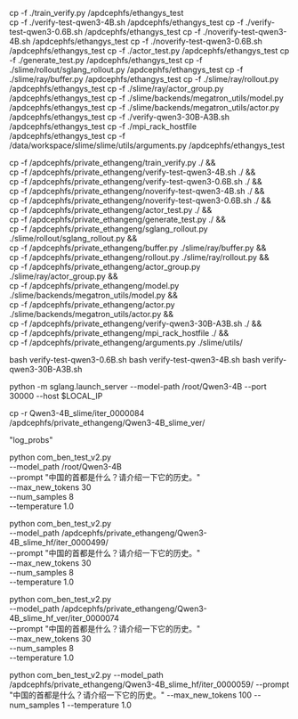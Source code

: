 cp -f ./train_verify.py /apdcephfs/ethangys_test   
cp -f ./verify-test-qwen3-4B.sh /apdcephfs/ethangys_test
cp -f ./verify-test-qwen3-0.6B.sh /apdcephfs/ethangys_test
cp -f ./noverify-test-qwen3-4B.sh /apdcephfs/ethangys_test
cp -f ./noverify-test-qwen3-0.6B.sh /apdcephfs/ethangys_test
cp -f ./actor_test.py /apdcephfs/ethangys_test 
cp -f ./generate_test.py /apdcephfs/ethangys_test 
cp -f ./slime/rollout/sglang_rollout.py /apdcephfs/ethangys_test 
cp -f ./slime/ray/buffer.py /apdcephfs/ethangys_test
cp -f ./slime/ray/rollout.py /apdcephfs/ethangys_test
cp -f ./slime/ray/actor_group.py /apdcephfs/ethangys_test
cp -f ./slime/backends/megatron_utils/model.py /apdcephfs/ethangys_test
cp -f ./slime/backends/megatron_utils/actor.py /apdcephfs/ethangys_test
cp -f ./verify-qwen3-30B-A3B.sh /apdcephfs/ethangys_test
cp -f ./mpi_rack_hostfile /apdcephfs/ethangys_test
cp -f /data/workspace/slime/slime/utils/arguments.py /apdcephfs/ethangys_test




cp -f /apdcephfs/private_ethangeng/train_verify.py ./ && \
cp -f /apdcephfs/private_ethangeng/verify-test-qwen3-4B.sh ./ && \
cp -f /apdcephfs/private_ethangeng/verify-test-qwen3-0.6B.sh ./ && \
cp -f /apdcephfs/private_ethangeng/noverify-test-qwen3-4B.sh ./ && \
cp -f /apdcephfs/private_ethangeng/noverify-test-qwen3-0.6B.sh ./ && \
cp -f /apdcephfs/private_ethangeng/actor_test.py ./ && \
cp -f /apdcephfs/private_ethangeng/generate_test.py ./ && \
cp -f /apdcephfs/private_ethangeng/sglang_rollout.py ./slime/rollout/sglang_rollout.py && \
cp -f /apdcephfs/private_ethangeng/buffer.py ./slime/ray/buffer.py && \
cp -f /apdcephfs/private_ethangeng/rollout.py ./slime/ray/rollout.py && \
cp -f /apdcephfs/private_ethangeng/actor_group.py ./slime/ray/actor_group.py && \
cp -f /apdcephfs/private_ethangeng/model.py ./slime/backends/megatron_utils/model.py && \
cp -f /apdcephfs/private_ethangeng/actor.py ./slime/backends/megatron_utils/actor.py && \
cp -f /apdcephfs/private_ethangeng/verify-qwen3-30B-A3B.sh ./ && \
cp -f /apdcephfs/private_ethangeng/mpi_rack_hostfile ./ && \
cp -f /apdcephfs/private_ethangeng/arguments.py ./slime/utils/
 


bash verify-test-qwen3-0.6B.sh
bash verify-test-qwen3-4B.sh
bash verify-qwen3-30B-A3B.sh






python -m sglang.launch_server --model-path /root/Qwen3-4B --port 30000 --host $LOCAL_IP

cp -r Qwen3-4B_slime/iter_0000084 /apdcephfs/private_ethangeng/Qwen3-4B_slime_ver/

"log_probs"


python com_ben_test_v2.py \
--model_path /root/Qwen3-4B \
--prompt "中国的首都是什么？请介绍一下它的历史。" \
--max_new_tokens 30 \
--num_samples 8 \
--temperature 1.0 



python com_ben_test_v2.py \
--model_path /apdcephfs/private_ethangeng/Qwen3-4B_slime_hf/iter_0000499/ \
--prompt "中国的首都是什么？请介绍一下它的历史。" \
--max_new_tokens 30 \
--num_samples 8 \
--temperature 1.0



python com_ben_test_v2.py \
--model_path /apdcephfs/private_ethangeng/Qwen3-4B_slime_hf_ver/iter_0000074 \
--prompt "中国的首都是什么？请介绍一下它的历史。" \
--max_new_tokens 30 \
--num_samples 8 \
--temperature 1.0


python com_ben_test_v2.py --model_path /apdcephfs/private_ethangeng/Qwen3-4B_slime_hf/iter_0000059/ --prompt "中国的首都是什么？请介绍一下它的历史。" --max_new_tokens 100 --num_samples 1 --temperature 1.0
